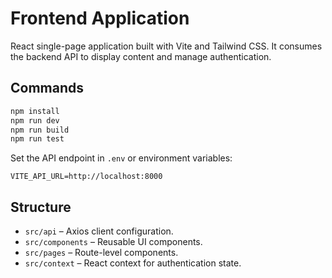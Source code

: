 # Frontend Application

React single-page application built with Vite and Tailwind CSS. It consumes the backend API to display content and manage authentication.

## Commands

```bash
npm install
npm run dev
npm run build
npm run test
```

Set the API endpoint in `.env` or environment variables:

```
VITE_API_URL=http://localhost:8000
```

## Structure
- `src/api` – Axios client configuration.
- `src/components` – Reusable UI components.
- `src/pages` – Route-level components.
- `src/context` – React context for authentication state.

